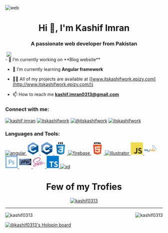 ![web](https://user-images.githubusercontent.com/65242138/199236293-fbba79d1-2a19-4dc1-848a-5f90b44e1d46.jpeg)


<h1 align="center">Hi 👋, I'm Kashif Imran</h1>
<h3 align="center">A passionate web developer from Pakistan</h3>
<img align="right" width="500" src="https://user-images.githubusercontent.com/65242138/199231917-e9595d7a-6159-456b-a1a4-27bd4eccda89.gif">
- 🔭 I’m currently working on **Blog website**

- 🌱 I’m currently learning **Angular framework**

- 👨‍💻 All of my projects are available at ([www.itskashifwork.epizy.com](http://www.itskashifwork.epizy.com/))

- 📫 How to reach me **kashif.imran0313@gmail.com**

<h3 align="left">Connect with me:</h3>
<p align="left">
<a href="https://linkedin.com/in/kashif imran" target="blank"><img align="center" src="https://raw.githubusercontent.com/rahuldkjain/github-profile-readme-generator/master/src/images/icons/Social/linked-in-alt.svg" alt="kashif imran" height="30" width="40" /></a>
<a href="https://fb.com/itskashifwork" target="blank"><img align="center" src="https://raw.githubusercontent.com/rahuldkjain/github-profile-readme-generator/master/src/images/icons/Social/facebook.svg" alt="itskashifwork" height="30" width="40" /></a>
<a href="https://instagram.com/@itskashifwork" target="blank"><img align="center" src="https://raw.githubusercontent.com/rahuldkjain/github-profile-readme-generator/master/src/images/icons/Social/instagram.svg" alt="@itskashifwork" height="30" width="40" /></a>
<a href="https://www.youtube.com/c/itskashifwork" target="blank"><img align="center" src="https://raw.githubusercontent.com/rahuldkjain/github-profile-readme-generator/master/src/images/icons/Social/youtube.svg" alt="itskashifwork" height="30" width="40" /></a>
</p>

<h3 align="left">Languages and Tools:</h3>
<p align="left"> <a href="https://angular.io" target="_blank" rel="noreferrer"> <img src="https://angular.io/assets/images/logos/angular/angular.svg" alt="angular" width="40" height="40"/> </a> <a href="https://www.cprogramming.com/" target="_blank" rel="noreferrer"> <img src="https://raw.githubusercontent.com/devicons/devicon/master/icons/c/c-original.svg" alt="c" width="40" height="40"/> </a> <a href="https://www.w3schools.com/cpp/" target="_blank" rel="noreferrer"> <img src="https://raw.githubusercontent.com/devicons/devicon/master/icons/cplusplus/cplusplus-original.svg" alt="cplusplus" width="40" height="40"/> </a> <a href="https://www.w3schools.com/css/" target="_blank" rel="noreferrer"> <img src="https://raw.githubusercontent.com/devicons/devicon/master/icons/css3/css3-original-wordmark.svg" alt="css3" width="40" height="40"/> </a> <a href="https://firebase.google.com/" target="_blank" rel="noreferrer"> <img src="https://www.vectorlogo.zone/logos/firebase/firebase-icon.svg" alt="firebase" width="40" height="40"/> </a> <a href="https://www.w3.org/html/" target="_blank" rel="noreferrer"> <img src="https://raw.githubusercontent.com/devicons/devicon/master/icons/html5/html5-original-wordmark.svg" alt="html5" width="40" height="40"/> </a> <a href="https://www.adobe.com/in/products/illustrator.html" target="_blank" rel="noreferrer"> <img src="https://www.vectorlogo.zone/logos/adobe_illustrator/adobe_illustrator-icon.svg" alt="illustrator" width="40" height="40"/> </a> <a href="https://developer.mozilla.org/en-US/docs/Web/JavaScript" target="_blank" rel="noreferrer"> <img src="https://raw.githubusercontent.com/devicons/devicon/master/icons/javascript/javascript-original.svg" alt="javascript" width="40" height="40"/> </a> <a href="https://www.mysql.com/" target="_blank" rel="noreferrer"> <img src="https://raw.githubusercontent.com/devicons/devicon/master/icons/mysql/mysql-original-wordmark.svg" alt="mysql" width="40" height="40"/> </a> <a href="https://www.photoshop.com/en" target="_blank" rel="noreferrer"> <img src="https://raw.githubusercontent.com/devicons/devicon/master/icons/photoshop/photoshop-line.svg" alt="photoshop" width="40" height="40"/> </a> <a href="https://www.php.net" target="_blank" rel="noreferrer"> <img src="https://raw.githubusercontent.com/devicons/devicon/master/icons/php/php-original.svg" alt="php" width="40" height="40"/> </a> <a href="https://sass-lang.com" target="_blank" rel="noreferrer"> <img src="https://raw.githubusercontent.com/devicons/devicon/master/icons/sass/sass-original.svg" alt="sass" width="40" height="40"/> </a> <a href="https://www.typescriptlang.org/" target="_blank" rel="noreferrer"> <img src="https://raw.githubusercontent.com/devicons/devicon/master/icons/typescript/typescript-original.svg" alt="typescript" width="40" height="40"/> </a> <a href="https://www.adobe.com/products/xd.html" target="_blank" rel="noreferrer"> <img src="https://cdn.worldvectorlogo.com/logos/adobe-xd.svg" alt="xd" width="40" height="40"/> </a> </p>
<h1 align="center">Few of my Trofies</h1>
<p align="center"> <a href="https://github.com/ryo-ma/github-profile-trophy"><img src="https://github-profile-trophy.vercel.app/?username=kashif0313" alt="kashif0313" /></a> </p><hr>
<p><img align="left" src="https://github-readme-stats.vercel.app/api/top-langs?username=kashif0313&show_icons=true&theme=dark&locale=en&layout=compact" alt="kashif0313" /></p>

<p>&nbsp;<img align="right" src="https://github-readme-stats.vercel.app/api?username=kashif0313&show_icons=true&theme=dark&locale=en" alt="kashif0313" /></p>


[![@kashif0313's Holopin board](https://holopin.me/kashif0313)](https://holopin.io/@kashif0313)
<!---
kashif0313/kashif0313 is a ✨ special ✨ repository because its `README.md` (this file) appears on your GitHub profile.
You can click the Preview link to take a look at your changes.
--->
